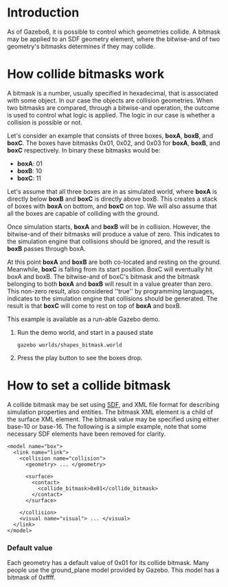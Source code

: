 # Introduction

As of Gazebo6, it is possible to control which geometries collide. A bitmask
may be applied to an SDF geometry element, where the bitwise-and of two
geometry's bitmasks determines if they may collide.

# How collide bitmasks work

A bitmask is a number, usually specified in hexadecimal, that is associated
with some object. In our case the objects are collision geometries.  When
two bitmasks are compared, through a bitwise-and operation,
the outcome is used to control what logic is applied. The
logic in our case is whether a collision is possible or
not.

Let's consider an example that consists of three boxes, **boxA**, **boxB**,
and **boxC**. The boxes have bitmasks 0x01, 0x02, and 0x03 for **boxA**,
**boxB**, and **boxC** respectively. In binary these bitmasks would be:

  - **boxA**: 01
  - **boxB**: 10
  - **boxC**: 11

Let's assume that all three boxes are in as simulated world, where **boxA**
is directly below **boxB** and **boxC** is directly above boxB. This creates
a stack of boxes with **boxA** on bottom, and **boxC** on top. We will also
assume that all the boxes are capable of colliding with the ground.

Once simulation starts, **boxA** and **boxB** will be in collision. However,
the bitwise-and of their bitmasks will produce a value of zero. This
indicates to the simulation engine that collisions should be ignored,
and the result is **boxB** passes through boxA.

At this point **boxA** and **boxB** are both co-located and resting on the
ground.  Meanwhile, **boxC** is falling from its start position. BoxC will
eventually hit boxA and boxB. The bitwise-and of boxC's bitmask and the
bitmask belonging to both **boxA** and **boxB** will result in a value
greater than zero. This non-zero result, also considered ''true'' by
programming languages, indicates to the simulation engine that collisions
should be generated.  The result is that **boxC** will come to rest on top
of **boxA** and boxB. 

This example is available as a run-able Gazebo demo.

  1. Run the demo world, and start in a paused state

      ~~~
      gazebo worlds/shapes_bitmask.world
      ~~~

  1. Press the play button to see the boxes drop.

# How to set a collide bitmask

A collide bitmask may be set using [SDF](http://sdformat.org), and XML file
format for describing simulation properties and entities. The bitmask XML
element is a child of the surface XML element. The bitmask value may be specified using either base-10 or base-16. The following is a simple example, note that some necessary SDF elements have been removed for clarity.

~~~
<model name="box">
  <link name="link">
    <collision name="collision">
      <geometry> ... </geometry>

      <surface>
        <contact>
          <collide_bitmask>0x01</collide_bitmask>
        </contact>
      </surface>

    </collision>
    <visual name="visual"> ... </visual>
  </link>
</model>
~~~

### Default value

Each geometry has a default value of 0x01 for its collide bitmask. Many
people use the ground_plane model provided by Gazebo. This model has
a bitmask of 0xffff. 
